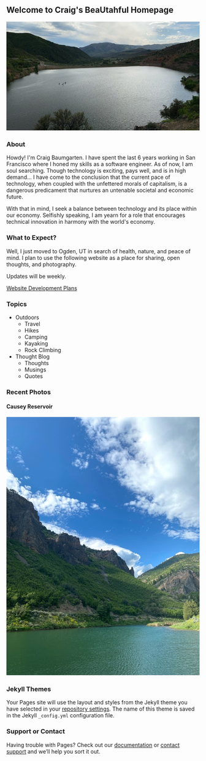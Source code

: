 ## Welcome to Craig's BeaUtahful Homepage

![Causey Resevior Hike](files/images/causey_resevior_utah.jpg)


### About
Howdy! I'm Craig Baumgarten. I have spent the last 6 years working in San Francisco where I honed my skills as a software engineer. As of now, I am soul searching. Though technology is exciting, pays well, and is in high demand... I have come to the conclusion that the current pace of technology, when coupled with the unfettered morals of capitalism, is a dangerous predicament that nurtures an untenable societal and economic future.

With that in mind, I seek a balance between technology and its place within our economy. Selfishly speaking, I am yearn for a role that encourages technical innovation in harmony with the world's economy.

### What to Expect?
Well, I just moved to Ogden, UT in search of health, nature, and peace of mind. I plan to use the following website as a place for sharing, open thoughts, and photography.

Updates will be weekly.

[Website Development Plans](ProjectPlan.md)

### Topics
- Outdoors
  - Travel
  - Hikes
  - Camping
  - Kayaking
  - Rock Climbing
- Thought Blog
  - Thoughts
  - Musings
  - Quotes

### Recent Photos

#### Causey Reservoir
![Causey Resevior Hike](files/images/causey_resevior_1.jpg)



### Jekyll Themes

Your Pages site will use the layout and styles from the Jekyll theme you have selected in your [repository settings](https://github.com/crgbaumgart/hugo-test-site/settings). The name of this theme is saved in the Jekyll `_config.yml` configuration file.

### Support or Contact

Having trouble with Pages? Check out our [documentation](https://help.github.com/categories/github-pages-basics/) or [contact support](https://github.com/contact) and we’ll help you sort it out.
